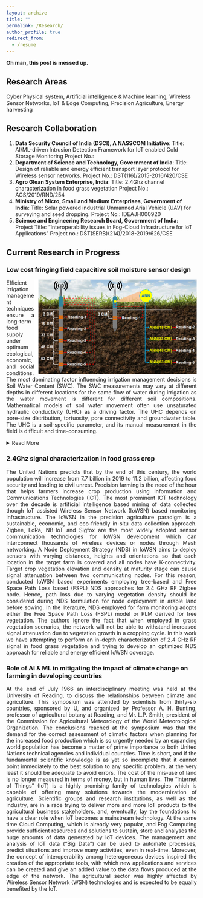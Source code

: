 ```yaml
---
layout: archive 
title: ""
permalink: /Research/
author_profile: true
redirect_from:
  - /resume
---
```


<strong>Oh man, this post is messed up.</strong><!--more-->

## Research Areas 
Cyber Physical system,	Artificial intelligence & Machine learning,	Wireless Sensor Networks, IoT & Edge Computing,	Precision Agriculture, Energy harvesting

## Research Collaboration
1. **Data Security Council of India (DSCI), A NASSCOM Initiative**:
Title: AI/ML-driven Intrusion Detection Framework for IoT enabled Cold Storage Monitoring
Project No.:
2. **Department of Science and Technology, Government of India**:
Title: Design of reliable and energy efficient transport layer protocol for Wireless sensor networks.
Project No.: DST(116)/2015-2016/420/CSE
3. **Agro Glean System Enterprise, India**:
Title: 2.4Ghz channel characterization in food grass vegetation
Project No.: AGS/2019/RND/254
4. **Ministry of Micro, Small and Medium Enterprises, Government of India**:
Title: Solar powered industrial Unmanned Arial Vehicle (UAV) for surveying and seed dropping.
Project No.: IDEAJH000920
5. **Science and Engineering Research Board, Government of India**:
Project Title: “Interoperability issues in Fog-Cloud Infrastructure for IoT Applications”
Project no.: DST(SERB)(214)/2018-2019/626/CSE

## Current Research in Progress

### **Low cost fringing field capacitive soil moisture sensor design**
<p align="justify"> <img align="right" src="/images/soil.png" width="430">
Efficient irrigation management techniques ensure a long-term food supply under optimum ecological, economic, and social conditions. The most dominating factor influencing irrigation management decisions is Soil Water Content (SWC). The SWC measurements may vary at different depths in different locations for the same flow of water during irrigation as the water movement is different for different soil compositions. Mathematical models of soil water movement often use unsaturated hydraulic conductivity (UHC) as a driving factor. The UHC depends on pore-size distribution, tortuosity, pore connectivity and groundwater table. The UHC is a soil-specific parameter, and its manual measurement in the field is difficult and time-consuming. <details><summary markdown="span">Read More</summary>
  
More advanced SWC and UHC measurement methods use approaches based on neutron scattering, thermogravimetric and dielectric techniques. These methods require the measuring probe to be deployed at multiple soil depths to capture the SWC profile. The Capacitive Moisture Measurement (CMM) method is the most widely adopted technique due to its reliable and low cost implementation. However, the overall cost and energy consumption of an IoT enabled Wireless Sensor Network (IoWSN) employing these sensors can be much higher if deployment is to be done on large farms with multi depth sensing. In this work, with the aim of reducing the cost and energy usage of IoWSN deployment, we have developed a Neural Network (NN) based single probe imitation of a multi-depth capacitive soil moisture sensor.</details></p>

### **2.4Ghz signal characterization in food grass crop**
<p align="justify">The United Nations predicts that by the end of this century, the world population will increase from 7.7 billion in 2019 to 11.2 billion, affecting food security and leading to civil unrest. Precision farming is the need of the hour that helps farmers increase crop production using Information and Communications Technologies (ICT). The most prominent ICT technology over the decade is artificial intelligence based mining of data collected though IoT assisted Wireless Sensor Network (IoWSN) based monitoring infrastructure. The IoWSN in the precision agriculture paradigm is a sustainable, economic, and eco-friendly in-situ data collection approach. Zigbee, LoRa, NB-IoT and Sigfox are the most widely adopted sensor communication technologies for IoWSN development which can interconnect thousands of wireless devices or nodes through Mesh networking. A Node Deployment Strategy (NDS) in IoWSN aims to deploy sensors with varying distances, heights and orientations so that each location in the target farm is covered and all nodes have K-connectivity. <!--more--> Target crop vegetation elevation and density at maturity stage can cause signal attenuation between two communicating nodes. For this reason, conducted IoWSN based experiments employing tree-based and Free Space Path Loss based (FSPL) NDS approaches for 2.4 GHz RF Zigbee node. Hence, path loss due to varying vegetation density should be considered during NDS formulation for node deployment in arable land before sowing. In the literature, NDS employed for farm monitoring adopts either the Free Space Path Loss (FSPL) model or PLM derived for tree vegetation. The authors ignore the fact that when employed in grass vegetation scenarios, the network will not be able to withstand increased signal attenuation due to vegetation growth in a cropping cycle. In this work we have attempting to perform an in-depth characterization of 2.4 GHz RF signal in food grass vegetation and trying to develop an optimized NDS approach for reliable and energy efficient IoWSN coverage. </p>

### **Role of AI & ML in mitigating the impact of climate change on farming in developing countries**
<p align="justify">At the end of July 1966 an interdisciplinary meeting was held at the University of Reading, to discuss the relationships between climate and agriculture. This symposium was attended by scientists from thirty-six countries, sponsored by U, and organized by Professor A. H. Bunting, professor of agricultural botany at Reading, and Mr. L.P. Smith, president of the Commission for Agricultural Meteorology of the World Meteorological Organization. The conclusions reached at the symposium was that the demand for the correct assessment of climatic factors when planning for the increased food production which is so urgently needed by an expanding world population has become a matter of prime importance to both United Nations technical agencies and individual countries. Time is short, and if the fundamental scientific knowledge is as yet so incomplete that it cannot point immediately to the best solution to any specific problem, at the very least it should be adequate to avoid errors. The cost of the mis-use of land is no longer measured in terms of money, but in human lives. The “Internet of Things” (IoT) is a highly promising family of technologies which is capable of offering many solutions towards the modernization of agriculture. Scientific groups and research institutions, as well as the industry, are in a race trying to deliver more and more IoT products to the agricultural business stakeholders, and, eventually, lay the foundations to have a clear role when IoT becomes a mainstream technology. At the same time Cloud Computing, which is already very popular, and Fog Computing provide sufficient resources and solutions to sustain, store and analyses the huge amounts of data generated by IoT devices. The management and analysis of IoT data (“Big Data”) can be used to automate processes, predict situations and improve many activities, even in real-time. Moreover, the concept of interoperability among heterogeneous devices inspired the creation of the appropriate tools, with which new applications and services can be created and give an added value to the data flows produced at the edge of the network. The agricultural sector was highly affected by Wireless Sensor Network (WSN) technologies and is expected to be equally benefited by the IoT. </p>
